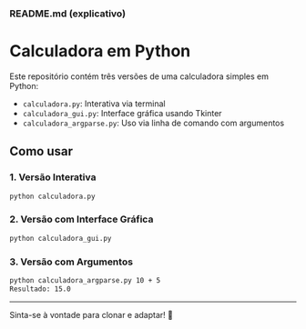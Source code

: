 ### README.md (explicativo)
# Calculadora em Python

Este repositório contém três versões de uma calculadora simples em Python:

- `calculadora.py`: Interativa via terminal
- `calculadora_gui.py`: Interface gráfica usando Tkinter
- `calculadora_argparse.py`: Uso via linha de comando com argumentos

## Como usar

### 1. Versão Interativa
```bash
python calculadora.py
```

### 2. Versão com Interface Gráfica
```bash
python calculadora_gui.py
```

### 3. Versão com Argumentos
```bash
python calculadora_argparse.py 10 + 5
Resultado: 15.0
```

---

Sinta-se à vontade para clonar e adaptar! 🚀

